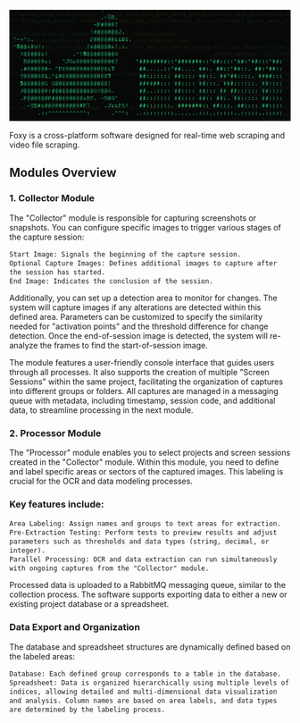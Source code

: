 ![](https://raw.githubusercontent.com/FoxySoftware/FoxySoftware.github.io/main/resource/foxy_title.png)


Foxy is a cross-platform software designed for real-time web scraping and video file scraping.

##  Modules Overview

### 1. Collector Module

The "Collector" module is responsible for capturing screenshots or snapshots. You can configure specific images to trigger various stages of the capture session:

    Start Image: Signals the beginning of the capture session.
    Optional Capture Images: Defines additional images to capture after the session has started.
    End Image: Indicates the conclusion of the session.

Additionally, you can set up a detection area to monitor for changes. The system will capture images if any alterations are detected within this defined area. Parameters can be customized to specify the similarity needed for "activation points" and the threshold difference for change detection. Once the end-of-session image is detected, the system will re-analyze the frames to find the start-of-session image.

The module features a user-friendly console interface that guides users through all processes. It also supports the creation of multiple "Screen Sessions" within the same project, facilitating the organization of captures into different groups or folders. All captures are managed in a messaging queue with metadata, including timestamp, session code, and additional data, to streamline processing in the next module.

### 2. Processor Module

The "Processor" module enables you to select projects and screen sessions created in the "Collector" module. Within this module, you need to define and label specific areas or sectors of the captured images. This labeling is crucial for the OCR and data modeling processes.

### Key features include:

    Area Labeling: Assign names and groups to text areas for extraction.
    Pre-Extraction Testing: Perform tests to preview results and adjust parameters such as thresholds and data types (string, decimal, or integer).
    Parallel Processing: OCR and data extraction can run simultaneously with ongoing captures from the "Collector" module.

Processed data is uploaded to a RabbitMQ messaging queue, similar to the collection process. The software supports exporting data to either a new or existing project database or a spreadsheet.

### Data Export and Organization

The database and spreadsheet structures are dynamically defined based on the labeled areas:

    Database: Each defined group corresponds to a table in the database.
    Spreadsheet: Data is organized hierarchically using multiple levels of indices, allowing detailed and multi-dimensional data visualization and analysis. Column names are based on area labels, and data types are determined by the labeling process.
